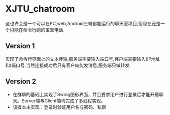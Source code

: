 # XJTU_chatroom

这也许会是一个可以在PC,web,Android三端都能运行的聊天室项目,但现在还是一个只能在命令行跑的宝宝电话.

## Version 1

实现了命令行界面上的文本传输,服务端需要输入端口号,客户端需要输入(IP地址和)端口号,当然连接成功后只有客户端能发消息,服务端只做转发.

## Version 2

- 在群聊的基础上实现了Swing图形界面，并且要求用户进行登录后才能开启聊天。Server端与Client端均完成了多线程实现。
- 该版本未实现：登录时验证用户名与密码、私聊